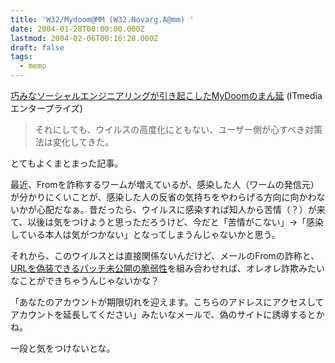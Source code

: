 ```yaml
---
title: 'W32/Mydoom@MM (W32.Novarg.A@mm) '
date: 2004-01-28T00:00:00.000Z
lastmod: 2004-02-06T00:16:28.000Z
draft: false
tags:
  - memo
---
```


[巧みなソーシャルエンジニアリングが引き起こしたMyDoomのまん延](http://www.itmedia.co.jp/enterprise/0401/27/epn28.html) (ITmedia エンタープライズ)

> それにしても、ウイルスの高度化にともない、ユーザー側が心すべき対策法は変化してきた。

とてもよくまとまった記事。

最近、Fromを詐称するワームが増えているが、感染した人（ワームの発信元）が分かりにくいことが、感染した人の反省の気持ちをやわらげる方向に向かわないかが心配だなぁ。昔だったら、ウイルスに感染すれば知人から苦情（？）が来て、以後は気をつけようと思っただろうけど、今だと「苦情がこない」→「感染している本人は気がつかない」となってしまうんじゃないかと思う。

それから、このウイルスとは直接関係ないんだけど、メールのFromの詐称と、[URLを偽装できるパッチ未公開の脆弱性](http://www.st.ryukoku.ac.jp/%7Ekjm/security/memo/2003/12.html#20031211_IE)を組み合わせれば、オレオレ詐欺みたいなことができちゃうんじゃないかな？

「あなたのアカウントが期限切れを迎えます。こちらのアドレスにアクセスしてアカウントを延長してください」みたいなメールで、偽のサイトに誘導するとかね。

一段と気をつけないとな。
